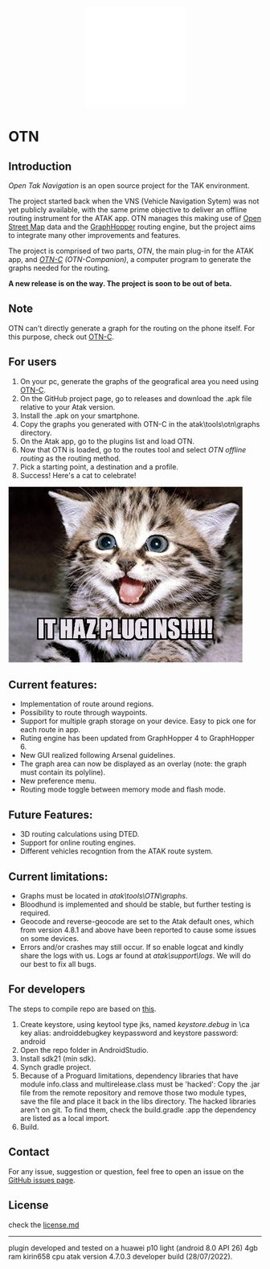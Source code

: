 <p align="center">
  <img src= https://github.com/L-Belluomini/OTN/blob/main/app/src/main/res/drawable/otn_logo_shield.png width="200" height="200">
   
<p/>


# OTN

## Introduction

*Open Tak Navigation* is an open source project for the TAK environment.

The project started back when the VNS (Vehicle Navigation Sytem) was not yet publicly available, with the same prime objective to deliver an offline routing instrument for the ATAK app.
OTN manages this making use of [Open Street Map](https://www.openstreetmap.org) data and the [GraphHopper](https://www.graphhopper.com/) routing engine, but the project aims to integrate many other improvements and features.

The project is comprised of two parts, *OTN*, the main plug-in for the ATAK app, and *[OTN-C](https://github.com/L-Belluomini/OTN-companion) (OTN-Companion)*, a computer program to generate the graphs needed for the routing.

**A new release is on the way. The project is soon to be out of beta.**

## Note

OTN can't directly generate a graph for the routing on the phone itself. For this purpose, check out [OTN-C](https://github.com/L-Belluomini/OTN-companion).

## For users

1. On your pc, generate the graphs of the geografical area you need using [OTN-C](https://github.com/L-Belluomini/OTN-companion).
2. On the GitHub project page, go to releases and download the .apk file relative to your Atak version.
3. Install the .apk on your smartphone.
4. Copy the graphs you generated with OTN-C in the atak\tools\otn\graphs directory.
5. On the Atak app, go to the plugins list and load OTN.
6. Now that OTN is loaded, go to the routes tool and select *OTN offline routing* as the routing method.
7. Pick a starting point, a destination and a profile.
8. Success! Here's a cat to celebrate!

![image](https://github.com/L-Belluomini/OTN/blob/main/img/51ZjBEW%2BqNL._AC_SX466_.jpg)

## Current features:

* Implementation of route around regions.
* Possibility to route through waypoints.
* Support for multiple graph storage on your device. Easy to pick one for each route in app.
* Ruting engine has been updated from GraphHopper 4 to GraphHopper 6.
* New GUI realized following Arsenal guidelines.
* The graph area can now be displayed as an overlay (note: the graph must contain its polyline).
* New preference menu.
* Routing mode toggle between memory mode and flash mode.

## Future Features:

* 3D routing calculations using DTED.
* Support for online routing engines.
* Different vehicles recogntion from the ATAK route system.

## Current limitations:

* Graphs must be located in *atak\tools\OTN\graphs*.
* Bloodhund is implemented and should be stable, but further testing is required.
* Geocode and reverse-geocode are set to the Atak default ones, which from version 4.8.1 and above have been reported to cause some issues on some devices.
* Errors and/or crashes may still occur. If so enable logcat and kindly share the logs with us. Logs ar found at *atak\support\logs*. We will do our best to fix all bugs.

## For developers

The steps to compile repo are based on [this](https://www.ballantyne.online/developing-atak-plugin-101/).
1. Create keystore, using keytool type jks, named *keystore.debug* in \ca
    key alias: androiddebugkey
    keypassword and keystore password: android
2. Open the repo folder in AndroidStudio.
3. Install sdk21 (min sdk).
4. Synch gradle project.
5. Because of a Proguard limitations, dependency libraries that have module info.class and multirelease.class must be 'hacked':
    Copy the .jar file from the remote repository and remove those two module types, save the file and place it back in the libs directory.
    The hacked libraries aren't on git. To find them, check the build.gradle :app the dependency are listed as a local import.
6. Build.

## Contact

For any issue, suggestion or question, feel free to open an issue on the [GitHub issues page](https://github.com/L-Belluomini/OTN/issues).

## License

check the [license.md](https://github.com/L-Belluomini/OTN/blob/main/LICENSE)

---

plugin developed and tested on a huawei p10 light (android 8.0 API 26) 4gb ram kirin658 cpu atak version 4.7.0.3 developer build (28/07/2022).
